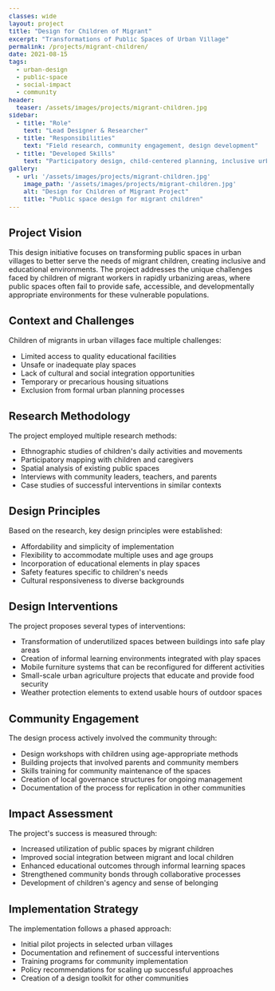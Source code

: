 ```yaml
---
classes: wide
layout: project
title: "Design for Children of Migrant"
excerpt: "Transformations of Public Spaces of Urban Village"
permalink: /projects/migrant-children/
date: 2021-08-15
tags:
  - urban-design
  - public-space
  - social-impact
  - community
header:
  teaser: /assets/images/projects/migrant-children.jpg
sidebar:
  - title: "Role"
    text: "Lead Designer & Researcher"
  - title: "Responsibilities"
    text: "Field research, community engagement, design development"
  - title: "Developed Skills"
    text: "Participatory design, child-centered planning, inclusive urban design"
gallery:
  - url: '/assets/images/projects/migrant-children.jpg'
    image_path: '/assets/images/projects/migrant-children.jpg'
    alt: "Design for Children of Migrant Project"
    title: "Public space design for migrant children"
---
```


<style>
    body {
        font-size: 90%; 
    }
</style>

## Project Vision

This design initiative focuses on transforming public spaces in urban villages to better serve the needs of migrant children, creating inclusive and educational environments. The project addresses the unique challenges faced by children of migrant workers in rapidly urbanizing areas, where public spaces often fail to provide safe, accessible, and developmentally appropriate environments for these vulnerable populations.

## Context and Challenges

Children of migrants in urban villages face multiple challenges:
- Limited access to quality educational facilities
- Unsafe or inadequate play spaces
- Lack of cultural and social integration opportunities
- Temporary or precarious housing situations
- Exclusion from formal urban planning processes

## Research Methodology

The project employed multiple research methods:
- Ethnographic studies of children's daily activities and movements
- Participatory mapping with children and caregivers
- Spatial analysis of existing public spaces
- Interviews with community leaders, teachers, and parents
- Case studies of successful interventions in similar contexts

## Design Principles

Based on the research, key design principles were established:
- Affordability and simplicity of implementation
- Flexibility to accommodate multiple uses and age groups
- Incorporation of educational elements in play spaces
- Safety features specific to children's needs
- Cultural responsiveness to diverse backgrounds

## Design Interventions

The project proposes several types of interventions:
- Transformation of underutilized spaces between buildings into safe play areas
- Creation of informal learning environments integrated with play spaces
- Mobile furniture systems that can be reconfigured for different activities
- Small-scale urban agriculture projects that educate and provide food security
- Weather protection elements to extend usable hours of outdoor spaces

## Community Engagement

The design process actively involved the community through:
- Design workshops with children using age-appropriate methods
- Building projects that involved parents and community members
- Skills training for community maintenance of the spaces
- Creation of local governance structures for ongoing management
- Documentation of the process for replication in other communities

## Impact Assessment

The project's success is measured through:
- Increased utilization of public spaces by migrant children
- Improved social integration between migrant and local children
- Enhanced educational outcomes through informal learning spaces
- Strengthened community bonds through collaborative processes
- Development of children's agency and sense of belonging

## Implementation Strategy

The implementation follows a phased approach:
- Initial pilot projects in selected urban villages
- Documentation and refinement of successful interventions
- Training programs for community implementation
- Policy recommendations for scaling up successful approaches
- Creation of a design toolkit for other communities 

